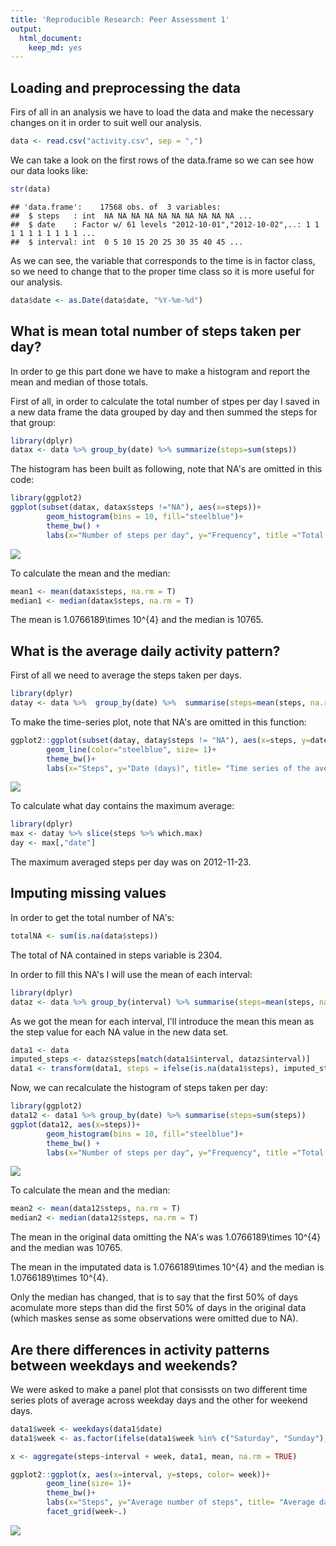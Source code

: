 ```yaml
---
title: 'Reproducible Research: Peer Assessment 1'
output:
  html_document:
    keep_md: yes
---
```


## Loading and preprocessing the data
Firs of all in an analysis we have to load the data and make the necessary changes on it in order to suit well our analysis.


```r
data <- read.csv("activity.csv", sep = ",")
```

We can take a look on the first rows of the data.frame so we can see how our data looks like:

```r
str(data)
```

```
## 'data.frame':	17568 obs. of  3 variables:
##  $ steps   : int  NA NA NA NA NA NA NA NA NA NA ...
##  $ date    : Factor w/ 61 levels "2012-10-01","2012-10-02",..: 1 1 1 1 1 1 1 1 1 1 ...
##  $ interval: int  0 5 10 15 20 25 30 35 40 45 ...
```

As we can see, the variable that corresponds to the time is in factor class, so we need to change that to the proper time class so it is more useful for our analysis.

```r
data$date <- as.Date(data$date, "%Y-%m-%d")
```


## What is mean total number of steps taken per day?

In order to ge this part done we have to make a histogram and report the mean and median of those totals.

First of all, in order to calculate the total number of stpes per day I saved in a new data frame the data grouped by day and then summed the steps for that group:

```r
library(dplyr)
datax <- data %>% group_by(date) %>% summarize(steps=sum(steps))
```

The histogram has been built as following, note that NA's are omitted in this code:

```r
library(ggplot2)
ggplot(subset(datax, datax$steps !="NA"), aes(x=steps))+
        geom_histogram(bins = 10, fill="steelblue")+
        theme_bw() +
        labs(x="Number of steps per day", y="Frequency", title ="Total steps per day in a period between 2012/10/01 and 2012/11/30")
```

![](Myassessement_files/figure-html/histogram-1.png)<!-- -->

To calculate the mean and the median:

```r
mean1 <- mean(datax$steps, na.rm = T)
median1 <- median(datax$steps, na.rm = T)
```

The mean is 1.0766189\times 10^{4} and the median is 10765.


## What is the average daily activity pattern?

First of all we need to average the steps taken per days.

```r
library(dplyr)
datay <- data %>%  group_by(date) %>%  summarise(steps=mean(steps, na.rm=T)) 
```

To make the time-series plot, note that NA's are omitted in this function:

```r
ggplot2::ggplot(subset(datay, datay$steps != "NA"), aes(x=steps, y=date))+
        geom_line(color="steelblue", size= 1)+
        theme_bw()+
        labs(x="Steps", y="Date (days)", title= "Time series of the average number of steps taaken")
```

![](Myassessement_files/figure-html/timeseries-1.png)<!-- -->

To calculate what day contains the maximum average:

```r
library(dplyr)
max <- datay %>% slice(steps %>% which.max)
day <- max[,"date"]
```

The maximum averaged steps per day was on 2012-11-23.

## Imputing missing values

In order to get the total number of NA's:

```r
totalNA <- sum(is.na(data$steps))
```

The total of NA contained in steps variable is 2304.

In order to fill this NA's I will use the mean of each interval:

```r
library(dplyr)
dataz <- data %>% group_by(interval) %>% summarise(steps=mean(steps, na.rm=T))
```

As we got the mean for each interval, I'll introduce the mean this mean as the step value for each NA value in the new data set.

```r
data1 <- data
imputed_steps <- dataz$steps[match(data1$interval, dataz$interval)]
data1 <- transform(data1, steps = ifelse(is.na(data1$steps), imputed_steps, data1$steps))
```

Now, we can recalculate the histogram of steps taken per day:

```r
library(ggplot2)
data12 <- data1 %>% group_by(date) %>% summarise(steps=sum(steps))
ggplot(data12, aes(x=steps))+
        geom_histogram(bins = 10, fill="steelblue")+
        theme_bw() +
        labs(x="Number of steps per day", y="Frequency", title ="Total steps per day in a period between 2012/10/01 and 2012/11/30")
```

![](Myassessement_files/figure-html/histogram2-1.png)<!-- -->

To calculate the mean and the median:

```r
mean2 <- mean(data12$steps, na.rm = T)
median2 <- median(data12$steps, na.rm = T)
```

The mean in the original data omitting the NA's was 1.0766189\times 10^{4} and the median was 10765.

The mean in the imputated data is 1.0766189\times 10^{4} and the median is 1.0766189\times 10^{4}. 

Only the median has changed, that is to say that the first 50% of days acomulate more steps than did the first 50% of days in the original data (which maskes sense as some observations were omitted due to NA).

## Are there differences in activity patterns between weekdays and weekends?

We were asked to make a panel plot that consissts on two different time series plots of average across weekday days and the other for weekend days.

```r
data1$week <- weekdays(data1$date)
data1$week <- as.factor(ifelse(data1$week %in% c("Saturday", "Sunday"), "Weekend", "Weekday"))
```


```r
x <- aggregate(steps~interval + week, data1, mean, na.rm = TRUE)
```


```r
ggplot2::ggplot(x, aes(x=interval, y=steps, color= week))+
        geom_line(size= 1)+
        theme_bw()+
        labs(x="Steps", y="Average number of steps", title= "Average daily steps by type of day", color= "Type of day") +
        facet_grid(week~.)
```

![](Myassessement_files/figure-html/timeseries2-1.png)<!-- -->






































